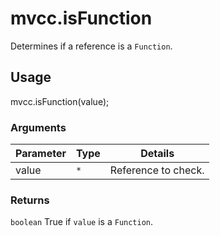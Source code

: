 # mvcc.isFunction

Determines if a reference is a `Function`.

## Usage

mvcc.isFunction(value);

### Arguments

| Parameter    | Type       | Details                            |
| ------------ | ---------- | ---------------------------------- |
| value        | `*`        | Reference to check.                |

### Returns

`boolean` True if `value` is a `Function`.
